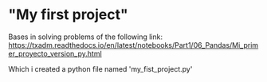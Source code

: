 # "My first project" 

Bases in solving problems of the following link: https://txadm.readthedocs.io/en/latest/notebooks/Part1/06_Pandas/Mi_primer_proyecto_version_py.html

Which i created a python file named 'my_fist_project.py'
